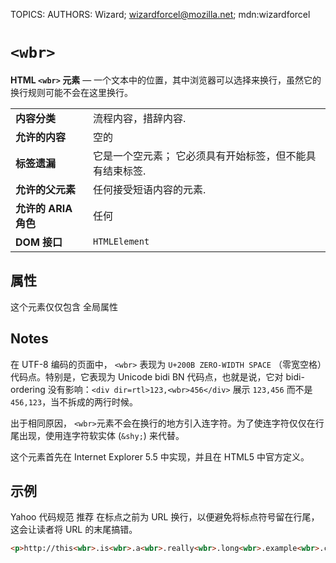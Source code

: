 TOPICS: <wbr>
AUTHORS: Wizard; wizardforcel@mozilla.net; mdn:wizardforcel

# `<wbr>`

**HTML `<wbr>` 元素**  — 一个文本中的位置，其中浏览器可以选择来换行，虽然它的换行规则可能不会在这里换行。

|  |  |
| :-- | :-- |
| **内容分类** | 流程内容，措辞内容. |
| **允许的内容** | 空的 |
| **标签遗漏** | 它是一个空元素； 它必须具有开始标签，但不能具有结束标签. |
| **允许的父元素** | 任何接受短语内容的元素. |
| **允许的 ARIA 角色** | 任何 |
| **DOM 接口** | `HTMLElement` |

## 属性

这个元素仅仅包含 全局属性

## Notes

在 UTF-8 编码的页面中， `<wbr>` 表现为 `U+200B ZERO-WIDTH SPACE` （零宽空格）代码点。特别是，它表现为 Unicode bidi BN 代码点，也就是说，它对
bidi-ordering 没有影响：`<div dir=rtl>123,<wbr>456</div>` 展示 `123,456` 而不是 `456,123`，当不拆成的两行时候。

出于相同原因， `<wbr>`元素不会在换行的地方引入连字符。为了使连字符仅仅在行尾出现，使用连字符软实体 (`&shy;`) 来代替。

这个元素首先在 Internet Explorer 5.5 中实现，并且在 HTML5 中官方定义。

## 示例

Yahoo 代码规范 推荐 在标点之前为 URL 换行，以便避免将标点符号留在行尾，这会让读者将 URL 的末尾搞错。

```html
<p>http://this<wbr>.is<wbr>.a<wbr>.really<wbr>.long<wbr>.example<wbr>.com/With<wbr>/deeper<wbr>/level<wbr>/pages<wbr>/deeper<wbr>/level<wbr>/pages<wbr>/deeper<wbr>/level<wbr>/pages<wbr>/deeper<wbr>/level<wbr>/pages<wbr>/deeper<wbr>/level<wbr>/pages</p>
```
